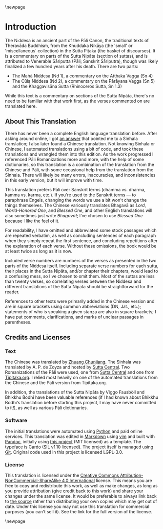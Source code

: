 \newpage

# Introduction

The Niddesa is an ancient part of the Pāli Canon, the traditional texts of
Theravāda Buddhism, from the Khuddaka Nikāya (the 'small' or 'miscellaneous'
collection) in the Sutta Piṭaka (the basket of discourses). It is a commentary
on parts of the Sutta Nipāta (section of suttas), and is attributed to Venerable
Sāriputta (Pāli; Sanskrit Śāriputra), though was likely finalized a few hundred
years after his death. There are two parts:

* The Mahā Niddesa (Nd 1), a commentary on the Atṭḥaka Vagga (Sn 4)
* The Cūlạ Niddesa (Nd 2), a commentary on the Pārāyana Vagga (Sn 5) and the
    Khaggavisānạ Sutta (Rhinoceros Sutta, Sn 1.3)

While this text is a commentary on sections of the Sutta Nipāta, there's no need
to be familiar with that work first, as the verses commented on are translated
here.

## About This Translation

There has never been a complete English language translation before. After
asking around online, I got [an
answer](https://buddhism.stackexchange.com/a/43712/19522) that pointed me to a
Sinhala translation; I also later found a Chinese translation. Not knowing
Sinhala or Chinese, I automated translations using a bit of code, and took these
translations and wrangled them into this edition. As the work progressed I
referenced Pāli Romanizations more and more, with the help of some dictionaries,
so this translation is a combination of the translation from the Chinese and
Pāli, with some occasional help from the translation from the Sinhala. There
will likely be many errors, inaccuracies, and inconsistencies in this early
version, but it will improve with time.

This translation prefers Pāli over Sanskrit terms (dhamma vs. dharma, kamma vs.
karma, etc.). If you're used to the Sanskrit terms — to paraphrase Engels,
changing the words we use a bit won't change the things themselves. The Chinese
variously translates Bhagavā as _Lord_, _World-Honored One_, and _Blessed One_,
and other English translations will also sometimes just write _Bhagavāt_; I've
chosen to use _Blessed One_ because I like the feel of it.

For readability, I have omitted and abbreviated some stock passages which are
repeated verbatim, as well as concluding sentences of each paragraph when they
simply repeat the first sentence, and concluding repetitions after the
explanation of each verse. Without these omissions, the book would be at least
twice as long as it is now.

Included verse numbers are numbers of the verses as presented in the two parts
of the Niddesa itself. Including separate verse numbers for each sutta, their
places in the Sutta Nipāta, and/or chapter their chapters, would lead to a
confusing mess, so I've chosen to omit them. Most of the suttas are less than
twenty verses, so correlating verses between the Niddesa and different
translations of the Sutta Nipāta should be straightforward for the reader.

References to other texts were primarily added in the Chinese version and are in
square brackets using common abbreviations (DN, Jat., etc.); statements of who
is speaking a given stanza are also in square brackets; I have put comments,
clarifications, and marks of unclear passages in parentheses.

## Credits and Licenses

### Text

The Chinese was translated by [Zhuang
Chunjiang](https://agama.buddhason.org/Ni/Ni1.htm). The Sinhala was translated
by A. P. de Zoyza and hosted by [Sutta
Central](https://github.com/suttacentral/sc-data/tree/5c060c479f4cb17a0891011d57d4933c81918ead/html_text/si/pli/sutta/kn).
Two Romanizations of the Pāli were used, one from [Sutta
Central](https://github.com/suttacentral/legacy-suttacentral-data/tree/384ab0b63a521946cddb343319ac6c325dd2fb27/text/pi/su/kn)
and one from [Tipitaka.org](https://tipitaka.org/). I relied most heavily on one
of the automated translations from the Chinese and the Pāli version from
Tipitaka.org.

In addition, the translations of the Sutta Nipāta by Viggo Fausböll and Bhikkhu
Bodhi have been valuable references (if I had known about Bhikkhu Bodhi's
translation before starting this project, I may have never committed to it!), as
well as various Pāli dictionaries.

### Software

The initial translations were automated using [Python](https://www.python.org)
and paid online services. This translation was edited in
[Markdown](https://daringfireball.net/projects/markdown/) using
[vim](https://www.vim.org) and built with [Pandoc](https://pandoc.org/),
initially using [this project](https://github.com/wikiti/pandoc-book-template)
(MIT licensed) as a template. The typeface is
[Cardo](https://www.fontsquirrel.com/fonts/cardo) (SIL v1.10 licensed). The
project itself is managed using [Git](https://git-scm.com). Original code used
in this project is licensed LGPL-3.0.

### License

This translation is licensed under the [Creative Commons
Attribution-NonCommercial-ShareAlike 4.0
International](https://creativecommons.org/licenses/by-nc-sa/4.0/) license. This
means you are free to copy and redistribute this work, as well as make changes,
as long as you provide attribution (give credit back to this work) and share
your changes under the same license. It would be preferable to always link back
to [the source](https://github.com/zacanger/niddesa) rather than distributing
your own copies which may get out of date. Under this license you may not use
this translation for commercial purposes (you can't sell it). See the link for
the full version of the license.

\newpage
